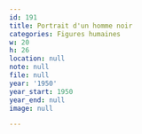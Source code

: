 ```yaml
---
id: 191
title: Portrait d'un homme noir
categories: Figures humaines
w: 20
h: 26
location: null
note: null
file: null
year: '1950'
year_start: 1950
year_end: null
image: null

---
```

